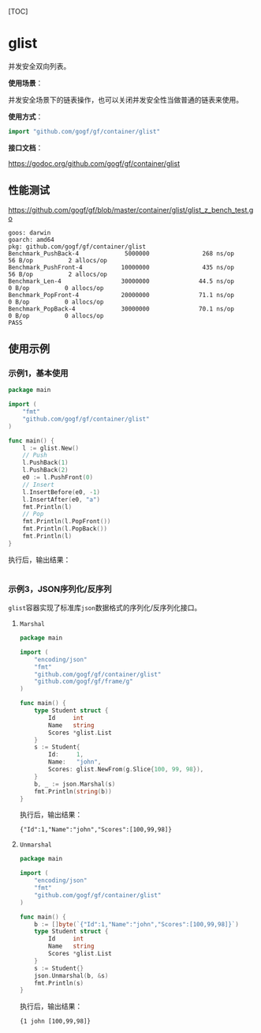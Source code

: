 [TOC]

# glist

并发安全双向列表。

**使用场景**：

并发安全场景下的链表操作，也可以关闭并发安全性当做普通的链表来使用。

**使用方式**：
```go
import "github.com/gogf/gf/container/glist"
```

**接口文档**：

https://godoc.org/github.com/gogf/gf/container/glist

## 性能测试

https://github.com/gogf/gf/blob/master/container/glist/glist_z_bench_test.go

```
goos: darwin
goarch: amd64
pkg: github.com/gogf/gf/container/glist
Benchmark_PushBack-4             5000000               268 ns/op              56 B/op          2 allocs/op
Benchmark_PushFront-4           10000000               435 ns/op              56 B/op          2 allocs/op
Benchmark_Len-4                 30000000              44.5 ns/op               0 B/op          0 allocs/op
Benchmark_PopFront-4            20000000              71.1 ns/op               0 B/op          0 allocs/op
Benchmark_PopBack-4             30000000              70.1 ns/op               0 B/op          0 allocs/op
PASS
```
## 使用示例

### 示例1，基本使用
```go
package main

import (
	"fmt"
	"github.com/gogf/gf/container/glist"
)

func main() {
	l := glist.New()
	// Push
	l.PushBack(1)
	l.PushBack(2)
	e0 := l.PushFront(0)
	// Insert
	l.InsertBefore(e0, -1)
	l.InsertAfter(e0, "a")
	fmt.Println(l)
	// Pop
	fmt.Println(l.PopFront())
	fmt.Println(l.PopBack())
	fmt.Println(l)
}
```
执行后，输出结果：
```

```

### 示例3，JSON序列化/反序列
`glist`容器实现了标准库`json`数据格式的序列化/反序列化接口。
1. `Marshal`
    ```go
    package main

    import (
        "encoding/json"
        "fmt"
        "github.com/gogf/gf/container/glist"
        "github.com/gogf/gf/frame/g"
    )

    func main() {
        type Student struct {
            Id     int
            Name   string
            Scores *glist.List
        }
        s := Student{
            Id:     1,
            Name:   "john",
            Scores: glist.NewFrom(g.Slice{100, 99, 98}),
        }
        b, _ := json.Marshal(s)
        fmt.Println(string(b))
    }
    ```
    执行后，输出结果：
    ```
    {"Id":1,"Name":"john","Scores":[100,99,98]}
    ```
1. `Unmarshal`
    ```go
    package main

    import (
        "encoding/json"
        "fmt"
        "github.com/gogf/gf/container/glist"
    )

    func main() {
        b := []byte(`{"Id":1,"Name":"john","Scores":[100,99,98]}`)
        type Student struct {
            Id     int
            Name   string
            Scores *glist.List
        }
        s := Student{}
        json.Unmarshal(b, &s)
        fmt.Println(s)
    }
    ```
    执行后，输出结果：
    ```
    {1 john [100,99,98]}
    ```














